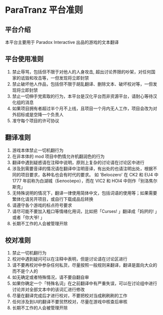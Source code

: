# ParaTranz 平台准则

## 平台介绍
本平台主要用于 Paradox Interactive 出品的游戏的文本翻译

## 平台使用准则
1. 禁止辱骂，包括但不限于对他人的人身攻击, 超出讨论界限的吵架，对任何国家的诋毁和攻击等，一但发现将立即封禁
2. 禁止破坏他人作品，包括但不限于胡乱翻译、删除文本、破坏校对等，一但发现将立即封禁
3. 禁止一切伸手党索取的行为，本平台是汉化平台而非资源平台，请耐心等待汉化组的消息
4. 如果项目拥有者超过半个月不上线，且项目一个月内无人工作，项目会改为对外招标或是空降一个负责人
5. 准守每个项目的许可协议

## 翻译准则
1. 游戏本体禁止一切机翻行为
2. 在非本体的 mod 项目中酌情允许机翻润色的行为
3. 翻译中遇到疑惑请在注释中说明，原则上复杂的讨论请在讨论区中进行
4. 涉及到需要音译的情况请在翻译中注明音译，有出处的也请注明出处，根据不同的项目要求，各种名也会有时代的要求。
如 'Beloozero' 在 CK2 和 EU4 中 1777 年前称为白湖城（Белоо́зеро），而在 VIC2 和 HOI4 中则作「别洛焦尔斯克」
5. 无特殊说明的情况下，翻译一律使用简体中文，包括词语的使用等；如果需要繁体化请另开项目，或自行下载成品后转换
7. 请遵守各个游戏的标点符号要求
8. 请尽可能不要加入粗口等情绪化用词，比如把「Curses! 」翻译成「妈屄的! 」或者「你大爷! 」
9. 长期不工作的人会被管理开除

## 校对准则
1. 禁止一切机翻行为
2. 校对中遇到疑问可以在注释中表明，但是讨论请在讨论区进行
3. 请不要再校对中参杂任何私货，尽量按照一般规则来翻译，翻译是面向大众的而不是个人的
4. 如无确定或者特殊情况，请不要自翻自审
5. 如果你确定一个「特殊名词」在之前翻译中有严重失误，可以在讨论组中进行讨论并对全部文本中的该词汇进行修改
6. 尽量在翻译完成后才进行校对，不要把校对当成刷刷刷的工作
7. 任何涉及到UI的翻译不要贸然校对，尽量在游戏中核查后审核
8. 长期不工作的人会被管理开除
